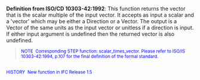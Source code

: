 ﻿**Definition from ISO/CD 10303-42:1992**: This function returns the vector that is the scalar multiple of the input vector. It accepts as input a scalar and a 'vector' which may be either a Direction or a Vector. The output is a Vector of the same units as the input vector or unitless if a direction is input. If either input argument is undefined then the returned vector is also undefined.

> <small><font color="#0000ff">NOTE
&nbsp;Corresponding STEP function: scalar_times_vector. Please refer
to ISO/IS 10303-42:1994, p.107 for the final definition of the formal
standard.&nbsp; <br>
  <br>
HISTORY&nbsp; New function in IFC Release 1.5 </font></small>